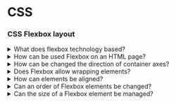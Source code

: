 # CSS

### CSS Flexbox layout

<details>
  <summary>What does flexbox technology based?</summary>

  Each of the flexbox containers has the base and secondary axis directed perpendicularly each other. Flexbox items suited on the base axis can be moved or stretched out by the secondary axis.

</details>

<details>
  <summary>How can be used Flexbox on an HTML page?</summary>

  Need to set a display css property of elemtn to flex or inline-flex values.

</details>

<details>
  <summary>How can be changed the direction of container axes?</summary>

  In progress ...

</details>

<details>
  <summary>Does Flexbox allow wrapping elements?</summary>

  In progress ...

</details>

<details>
  <summary>How can elements be aligned?</summary>

  In progress ...

</details>

<details>
  <summary>Can an order of Flexbox elements be changed?</summary>

  In progress ...

</details>

<details>
  <summary>Can the size of a Flexbox element be managed?</summary>

  In progress ...

</details>
